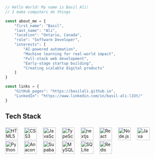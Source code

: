 
```javascript
// Hello World! My name is Basil Ali!
// I make computers do things

const about_me = {
    "first_name": "Basil", 
    "last_name": "Ali", 
    "location": "Ontario, Canada",
    "role": "Software Developer",
    "interests": [
        "AI-powered automation",
        "Machine learning for real-world impact",
        "Full-stack web development",
        "Early-stage startup building",
        "Creating scalable digital products"
    ]
}

const links = {
    "GitHub_pages": "https://basilali.github.io",
    "LinkedIn": "https://www.linkedin.com/in/basil-ali-l33t/"
}

```

###

<h2 align="left">Tech Stack</h2>

###

<div align="left">
    <img src="https://skillicons.dev/icons?i=html" height="40" alt="HTML5 logo" title="HTML5" />
    <img width="12" />
    <img src="https://skillicons.dev/icons?i=css" height="40" alt="CSS3 logo" title="CSS3" />
    <img width="12" />
    <img src="https://skillicons.dev/icons?i=js" height="40" alt="JavaScript logo" title="JavaScript" />
    <img width="12" />
    <img src="https://skillicons.dev/icons?i=ts" height="40" alt="TypeScript logo" title="TypeScript" />
    <img width="12" />
    <img src="https://skillicons.dev/icons?i=nextjs" height="40" alt="nextjs logo" title="Next.js"  />
    <img width="12" />
    <img src="https://skillicons.dev/icons?i=react" height="40" alt="React logo" title="React" />
    <img width="12" />
    <img src="https://skillicons.dev/icons?i=nodejs" height="40" alt="Node.js logo" title="Node.js" />
    <img width="12" />
    <img src="https://skillicons.dev/icons?i=java" height="40" alt="Java logo" title="Java" />
    <img width="12" />
    <img src="https://skillicons.dev/icons?i=python" height="40" alt="Python logo" title="Python" />
    <img width="12" />
    <img src="https://skillicons.dev/icons?i=anaconda" height="40" alt="Anaconda logo" title="Anaconda" />
    <img width="12" />
    <img src="https://skillicons.dev/icons?i=supabase" height="40" alt="Supabase logo" title="Supabase" />
    <img width="12" />
    <img src="https://skillicons.dev/icons?i=mysql" height="40" alt="MySQL logo" title="MySQL" />
    <img width="12" />
    <img src="https://skillicons.dev/icons?i=sqlite" height="40" alt="SQLite logo" title="SQLite" />
    <img width="12" />
    <img src="https://skillicons.dev/icons?i=redis" height="40" alt="Redis logo" title="Redis" />
</div>

###
